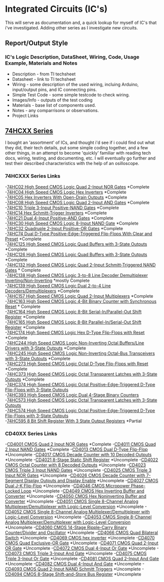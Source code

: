 # Integrated Circuits (IC's)
  This will serve as documentation and, a quick lookup for myself of IC's that i've investigated.  Adding other series as I investigate new circuits.

## Report/Output Style

### IC's Logic Description, DataSheet, Wiring, Code, Usage Example, Materials and Notes
- Description - from TI techsheet
- Datasheet - link to TI techsheet
- Wiring - some description of the used wiring, incluing Arduino, input/output pins, and IC connecting pins.
- Simple Test Code - some simple testcode to check wiring.
- Images/Info - outputs of the test coding
- Materials - base list of components used.
- Notes - any comparrisons or observations.
- Project Links

## [74HCXX Series](74HCXXX_Series.md)

I bought an 'assortment' of ICs, and thought i'd see if i could find out what they did, their tech details, put some simple coding together, and a few other things, in an attempt to become 'quickly' familiar with reading tech docs, wiring, testing, and documenting, etc.  I will eventually go further and test their described characteristics with the help of an osilloscope.

### 74HCXXX Series Links
-[74HC02 High Speed CMOS Logic Quad 2-Input NOR Gates](74HCXXX_Series.md#74HC02-High-Speed-CMOS-Logic-Quad-2-Input-NOR-Gates) *Complete  
-[74HC04 High Speed CMOS Logic Hex Inverters](74HCXXX_Series.md#74HC04-High-Speed-CMOS-Logic-Hex-Inverters) *Complete  
-[74HC05 Hex Inverters With Open-Drain Outputs](74HCXXX_Series.md#74HC05-Hex-Inverters-With-Open-Drain-Outputs) *Complete  
-[74HC08 High Speed CMOS Logic Quad 2-Input AND Gates](74HCXXX_Series.md#74HC08-High-Speed-CMOS-Logic-Quad-2-Input-AND-Gates) *Complete  
-[74HC10 Triple 3-Input Positive-NAND Gates](74HCXXX_Series.md#74HC10-Triple-3-Input-Positive-NAND-Gates) *Complete  
-[74HC14 Hex Schmitt-Trigger Inverters](74HCXXX_Series.md#74HC14-Hex-Schmitt-Trigger-Inverters) *Complete  
-[74HC21 Dual 4-Input Positive-AND Gates](74HCXXX_Series.md#74HC21-Dual-4-Input-Positive-AND-Gates) *Complete  
-[74HC30 High Speed CMOS Logic 8-Input NAND Gate](74HCXXX_Series.md#74HC30-High-Speed-CMOS-Logic-8-Input-NAND-Gate) *Complete  
-[74HC32 Quadruple 2-Input Positive-OR Gates](74HCXXX_Series.md#74HC32-Quadruple-2-Input-Positive-OR-Gates) *Complete  
-[74HC74 Dual D-Type Positive-Edge-Triggered Flip-Flops With Clear and Preset](74HCXXX_Series.md#74HC74-Dual-D-Type-Positive-Edge-Triggered-Flip-Flops-With-Clear-and-Preset) *Complete  
-[74HC125 High Speed CMOS Logic Quad Buffers with 3-State Outputs](74HCXXX_Series.md#74HC125-High-Speed-CMOS-Logic-Quad-Buffers-with-3-State-Outputs) *Complete  
-[74HC126 High Speed CMOS Logic Quad Buffers with 3-State Outputs](74HCXXX_Series.md#74HC126-High-Speed-CMOS-Logic-Quad-Buffers-with-3-State-Outputs) *Complete  
-[74HC132 High Speed CMOS Logic Quad 2-Input Schmitt-Triggered NAND Gates](74HCXXX_Series.md#74hc132-high-speed-cmos-logic-quad-2-input-schmitt-triggered-nand-gates) * Complete  
-[74HC138 High Speed CMOS Logic 3-to-8 Line Decoder Demultiplexer Inverting/Non-Inverting](74HCXXX_Series.md#74hc138-high-speed-cmos-logic-3-to-8-line-decoder-demultiplexer-inverting-non-inverting) *mostly Complete  
-[74HC139 High Speed CMOS Logic Dual 2-to-4 Line Decoders/Demultiplexers](74HCXXX_Series.md#74HC139-High-Speed-CMOS-Logic-Dual-2-to-4-Line-Decoders/Demultiplexers) *Complete  
-[74HC157 High Speed CMOS Logic Quad 2-Input Multiplexers](74HCXXX_Series.md#74HC157-High-Speed-CMOS-Logic-Quad-2-Input-Multiplexers) *Complete  
-[74HC163 High Speed CMOS Logic 4-Bit Binary Counter with Synchronous Reset](74HCXXX_Series.md#74HC163-High-Speed-CMOS-Logic-4-Bit-Binary-Counter-with-Synchronous-Reset) * Complete  
-[74HC164 High Speed CMOS Logic 8-Bit Serial-In/Parallel-Out Shift Register](74HCXXX_Series.md#74hc164-high-speed-cmos-logic-8-bit-serial-in-parallel-out-shift-register) *Complete  
-[74HC165 High Speed CMOS Logic 8-Bit Parallel-In/Serial-Out Shift Register](74HCXXX_Series.md#74hc165-high-speed-cmos-logic-8-bit-parallel-in-serial-out-shift-register) *Complete  
-[74HC174 High Speed CMOS Logic Hex D-Type Flip-Flops with Reset](74HCXXX_Series.md#74HC174-High-Speed-CMOS-Logic-Hex-D-Type-Flip-Flops-with-Reset) *Complete  
-[74HC244 High Speed CMOS Logic Non-Inverting Octal Buffers/Line Drivers with 3-State Outputs](74HCXXX_Series.md#74HC244-High-Speed-CMOS-Logic-Non-Inverting-Octal-Buffers-Line-Drivers-with-3-State-Outputs) *Complete  
-[74HC245 High Speed CMOS Logic Non-Inverting Octal-Bus Transceivers with 3-State Outputs](74HCXXX_Series.md#74HC245-High-Speed-CMOS-Logic-Non-Inverting-Octal-Bus-Transceivers-with-3-State-Outputs) *Complete  
-[74HC273 High Speed CMOS Logic Octal D-Type Flip-Flops with Reset](74HCXXX_Series.md#74HC273-High-Speed-CMOS-Logic-Octal-D-Type-Flip-Flops-with-Reset) *Complete   
-[74HC373 High Speed CMOS Logic Octal Transparent Latches with 3-State Outputs](74HCXXX_Series.md#74HC373-High-Speed-CMOS-Logic-Octal-Transparent-Latches-with-3-State-Outputs) *Complete   
-[74HC374 High Speed CMOS Logic Octal Positive-Edge-Triggered D-Type Flip-Flops with 3-State Outputs](74HCXXX_Series.md#74HC374-High-Speed-CMOS-Logic-Octal-Positive-Edge-Triggered-D-Type-Flip-Flops-with-3-State-Outputs)  
-[74HC393 High Speed CMOS Logic Dual 4-Stage Binary Counters](74HCXXX_Series.md#74HC393-High-Speed-CMOS-Logic-Dual-4-Stage-Binary-Counters)  
-[74HC573 High Speed CMOS Logic Octal Transparent Latches with 3-State Outputs](74HCXXX_Series.md#74HC573-High-Speed-CMOS-Logic-Octal-Transparent-Latches-with-3-State-Outputs)  
-[74HC574 High Speed CMOS Logic Octal Positive-Edge-Triggered D-Type Flip-Flops with 3-State Outputs](74HCXXX_Series.md#74HC574-High-Speed-CMOS-Logic-Octal-Positive-Edge-Triggered-D-Type-Flip-Flops-with-3-State-Outputs)  
-[74HC595 8 Bit Shift Register With 3 State Output Registers](74HCXXX_Series.md#74hc595-8-bit-shift-register-with-3-state-output-registers) *Partial

### CD40XX Series Links
-[CD4001 CMOS Quad 2 Input NOR Gates](CD4000_Series.md#CD4001-Quad-2-input-Nor-Gates) *Complete
-[CD4011 CMOS Quad 2 Input NAND Gates](https://www.ti.com/lit/ds/symlink/cd4011b-mil.pdf) *Complete
-[CD4013 CMOS Dual D-Type Flip-Flop](https://www.ti.com/lit/ds/symlink/cd4013b-mil.pdf) *Uncomplete
-[CD4017 CMOS Decade Counter with 10 Decoded Outputs](https://www.ti.com/lit/ds/symlink/cd4017b-mil.pdf) *Uncomplete
-[CD4021 8-Stage Static Shift Register](https://www.ti.com/lit/ds/symlink/cd4021b-mil.pdf) *Uncomplete
-[CD4022 CMOS Octal Counter with 8 Decoded Outputs](https://www.ti.com/lit/ds/symlink/cd4022b-mil.pdf) *Uncomplete
-[CD4023 CMOS Triple 3 Input NAND Gates](https://www.ti.com/lit/ds/symlink/cd4023b-mil.pdf) *Uncomplete
-[CD4025 CMOS Triple 3 Input NOR Gates](https://www.ti.com/lit/ds/symlink/cd4025b-mil.pdf) *Uncomplete
-[CD4026 CMOS Decade Counter with 7-Segment Display Outputs and Display Enable](https://www.ti.com/lit/ds/symlink/cd4026b.pdf) *Uncomplete
-[CD4027 CMOS Dual J-K Flip-Flop](https://www.ti.com/lit/ds/symlink/cd4027b.pdf) *Uncomplete
-[CD4046 CMOS Micropower Phase-Locked Loop](https://www.ti.com/lit/ds/symlink/cd4046b.pdf) *Uncomplete
-[CD4049 CMOS Hex Inverting Buffer and Converter](https://www.ti.com/lit/ds/symlink/cd4049ub.pdf) *Uncomplete
-[CD4050 CMOS Hex Noninverting Buffer and Converter](https://www.ti.com/lit/ds/symlink/cd4050b.pdf) *Uncomplete
-[CD4051 CMOS Single 8-Channel Analog Multiplexer/Demultiplexer with Logic-Level Conversion](https://www.ti.com/lit/ds/symlink/cd4051b.pdf) *Uncomplete
-[CD4052 CMOS Single 8-Channel Analog Multiplexer/Demultiplexer with Logic-Level Conversion](https://www.ti.com/lit/ds/symlink/cd4052b.pdf) *Uncomplete
-[CD4053 CMOS Single 8-Channel Analog Multiplexer/Demultiplexer with Logic-Level Conversion](https://www.ti.com/lit/ds/symlink/cd4053b.pdf) *Uncomplete
-[CD4060 CMOS 14-Stage Ripple-Carry Binary Counter/Divider and Oscillator](https://www.ti.com/lit/ds/symlink/cd4060b.pdf) *Uncomplete
-[CD4066 CMOS Quad Bilateral Switch](https://www.ti.com/lit/ds/symlink/cd4066b.pdf) *Uncomplete
-[CD4069 CMOS hex inverter](https://www.ti.com/lit/ds/symlink/cd4069ub.pdf) *Uncomplete
-[CD4070 CMOS Quad Exclusive-OR Gate](https://www.ti.com/lit/ds/symlink/cd4070b.pdf) *Uncomplete
-[CD4071 CMOS Quad 2-Input OR Gate](https://www.ti.com/lit/ds/symlink/cd4071b.pdf) *Uncomplete
-[CD4072 CMOS Dual 4-Input Or Gate](https://www.ti.com/lit/ds/symlink/cd4072b.pdf) *Uncomplete
-[CD4073 CMOS Triple 3-Input And Gate](https://www.ti.com/lit/ds/symlink/cd4073b.pdf) *Uncomplete
-[CD4075 CMOS Triple 3-Input Or Gate](https://www.ti.com/lit/ds/symlink/cd4075b.pdf) *Uncomplete
-[CD4081 CMOS Quad 2-Input And Gate](https://www.ti.com/lit/ds/symlink/cd4081b.pdf) *Uncomplete
-[CD4082 CMOS Dual 4-Input And Gate](https://www.ti.com/lit/ds/symlink/cd4082b.pdf) *Uncomplete
-[CD4093 CMOS Quad 2-Input NAND Schmitt Triggers](https://www.ti.com/lit/ds/symlink/cd4093b.pdf) *Uncomplete
-[CD4094 CMOS 8-Stage Shift-and-Store Bus Register](https://www.ti.com/lit/ds/symlink/cd4094b.pdf) *Uncomplete
